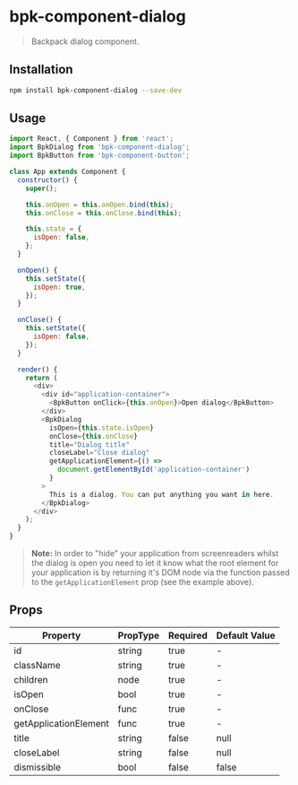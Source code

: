 # bpk-component-dialog

> Backpack dialog component.

## Installation

```sh
npm install bpk-component-dialog --save-dev
```

## Usage

```js
import React, { Component } from 'react';
import BpkDialog from 'bpk-component-dialog';
import BpkButton from 'bpk-component-button';

class App extends Component {
  constructor() {
    super();

    this.onOpen = this.onOpen.bind(this);
    this.onClose = this.onClose.bind(this);

    this.state = {
      isOpen: false,
    };
  }

  onOpen() {
    this.setState({
      isOpen: true,
    });
  }

  onClose() {
    this.setState({
      isOpen: false,
    });
  }

  render() {
    return (
      <div>
        <div id="application-container">
          <BpkButton onClick={this.onOpen}>Open dialog</BpkButton>
        </div>
        <BpkDialog
          isOpen={this.state.isOpen}
          onClose={this.onClose}
          title="Dialog title"
          closeLabel="Close dialog"
          getApplicationElement={() =>
            document.getElementById('application-container')
          }
        >
          This is a dialog. You can put anything you want in here.
        </BpkDialog>
      </div>
    );
  }
}
```

> **Note:** In order to "hide" your application from screenreaders whilst the dialog is open you need to let it know what
  the root element for your application is by returning it's DOM node via the function passed to the
  `getApplicationElement` prop (see the example above).

## Props

| Property              | PropType             | Required | Default Value |
| --------------------- | -------------------- | -------- | ------------- |
| id                    | string               | true     | -             |
| className             | string               | true     | -             |
| children              | node                 | true     | -             |
| isOpen                | bool                 | true     | -             |
| onClose               | func                 | true     | -             |
| getApplicationElement | func                 | true     | -             |
| title                 | string               | false    | null          |
| closeLabel            | string               | false    | null          |
| dismissible           | bool                 | false    | false         |
